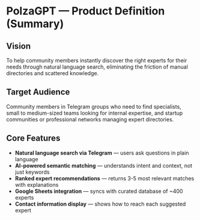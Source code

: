 # PolzaGPT — Product Definition (Summary)

## Vision

To help community members instantly discover the right experts for their needs through natural language search, eliminating the friction of manual directories and scattered knowledge.

## Target Audience

Community members in Telegram groups who need to find specialists, small to medium-sized teams looking for internal expertise, and startup communities or professional networks managing expert directories.

## Core Features

- **Natural language search via Telegram** — users ask questions in plain language
- **AI-powered semantic matching** — understands intent and context, not just keywords
- **Ranked expert recommendations** — returns 3-5 most relevant matches with explanations
- **Google Sheets integration** — syncs with curated database of ~400 experts
- **Contact information display** — shows how to reach each suggested expert
